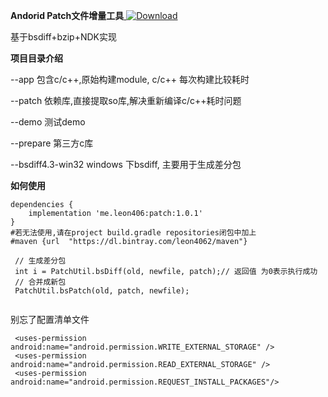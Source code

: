**Andorid Patch文件增量工具**[ ![Download](https://api.bintray.com/packages/leon4062/maven/patch/images/download.svg?version=1.0.1) ](https://bintray.com/leon4062/maven/patch/1.0.1/link)

基于bsdiff+bzip+NDK实现



**项目目录介绍**

--app     包含c/c++,原始构建module, c/c++ 每次构建比较耗时

--patch   依赖库,直接提取so库,解决重新编译c/c++耗时问题

--demo  测试demo

--prepare 第三方c库

--bsdiff4.3-win32  windows 下bsdiff, 主要用于生成差分包



**如何使用**

```
dependencies {
	implementation 'me.leon406:patch:1.0.1'
}
#若无法使用,请在project build.gradle repositories闭包中加上
#maven {url  "https://dl.bintray.com/leon4062/maven"}
```

```
 // 生成差分包
 int i = PatchUtil.bsDiff(old, newfile, patch);// 返回值 为0表示执行成功
 // 合并成新包
 PatchUtil.bsPatch(old, patch, newfile);
 
```

别忘了配置清单文件

```
 <uses-permission android:name="android.permission.WRITE_EXTERNAL_STORAGE" />
 <uses-permission android:name="android.permission.READ_EXTERNAL_STORAGE" />
 <uses-permission android:name="android.permission.REQUEST_INSTALL_PACKAGES"/>
```



